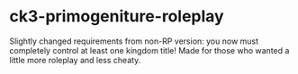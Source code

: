 # ck3-primogeniture-roleplay
Slightly changed requirements from non-RP version: you now must completely control at least one kingdom title! Made for those who wanted a little more roleplay and less cheaty.
